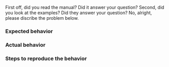 First off, did you read the manual? Did it answer your question? 
Second, did you look at the examples? Did they answer your question? 
No, alright, please discribe the problem below.

### Expected behavior


### Actual behavior


### Steps to reproduce the behavior
